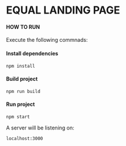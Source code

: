 # EQUAL LANDING PAGE

#### HOW TO RUN

Execute the following commnads:

#### Install dependencies

`npm install`

#### Build project

`npm run build`

#### Run project

`npm start`

A server will be listening on:

`localhost:3000`